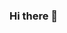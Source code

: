 ### Hi there 👋

<!-- 
- 🔭 I’m currently working on [convert.express](https://convert.express) and [hallonabo.no](https://hallonabo.no)
- 🌱 I’m currently learning vuejs
- 🤔 I’m looking for help with taking [hallonabo.no](https://hallonabo.no) to the next level! DM me @ twitter
- 📫 How to reach me: @kristofferrisa @ twitter

--!>
